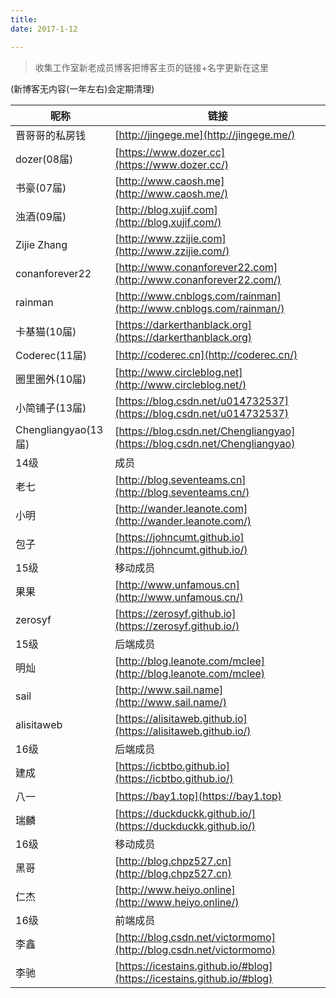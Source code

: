 ```yaml
---
title: 
date: 2017-1-12

---
```

>收集工作室新老成员博客把博客主页的链接+名字更新在这里

(新博客无内容(一年左右)会定期清理)

昵称 | 链接
----|----
晋哥哥的私房钱 | [http://jingege.me](http://jingege.me/)
dozer(08届) | [https://www.dozer.cc](https://www.dozer.cc/) 
书豪(07届) | [http://www.caosh.me](http://www.caosh.me/)
浊酒(09届) | [http://blog.xujif.com](http://blog.xujif.com/)
Zijie Zhang | [http://www.zzijie.com](http://www.zzijie.com/)
conanforever22 | [http://www.conanforever22.com](http://www.conanforever22.com/)
rainman | [http://www.cnblogs.com/rainman](http://www.cnblogs.com/rainman/)
卡基猫(10届) | [https://darkerthanblack.org](https://darkerthanblack.org)
Coderec(11届) | [http://coderec.cn](http://coderec.cn/)
圈里圈外(10届) | [http://www.circleblog.net](http://www.circleblog.net/)
小简铺子(13届) | [https://blog.csdn.net/u014732537](https://blog.csdn.net/u014732537)
Chengliangyao(13届) | [https://blog.csdn.net/Chengliangyao](https://blog.csdn.net/Chengliangyao)
14级|成员
老七|[http://blog.seventeams.cn](http://blog.seventeams.cn/)
小明|[http://wander.leanote.com](http://wander.leanote.com/)
包子|[https://johncumt.github.io](https://johncumt.github.io/)
15级|移动成员
果果|[http://www.unfamous.cn](http://www.unfamous.cn/)
zerosyf|[https://zerosyf.github.io](https://zerosyf.github.io/)
15级|后端成员
明灿|[http://blog.leanote.com/mclee](http://blog.leanote.com/mclee)
sail|[http://www.sail.name](http://www.sail.name/)
alisitaweb|[https://alisitaweb.github.io](https://alisitaweb.github.io/)
16级|后端成员
建成|[https://icbtbo.github.io](https://icbtbo.github.io/)
八一|[https://bay1.top](https://bay1.top)
瑞麟|[https://duckduckk.github.io/](https://duckduckk.github.io/)
16级|移动成员
黑哥|[http://blog.chpz527.cn](http://blog.chpz527.cn)
仁杰|[http://www.heiyo.online](http://www.heiyo.online/)
16级|前端成员
李鑫|[http://blog.csdn.net/victormomo](http://blog.csdn.net/victormomo)
李驰|[https://icestains.github.io/#blog](https://icestains.github.io/#blog)